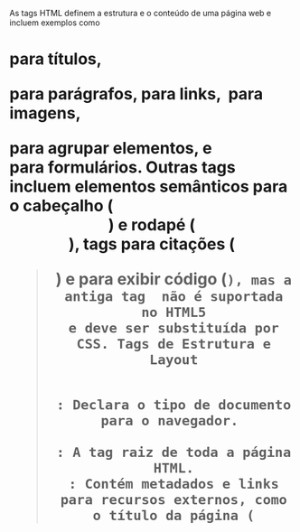 As tags HTML definem a estrutura e o conteúdo de uma página web e incluem exemplos como <h1> para títulos, <p> para parágrafos, <a> para links, <img> para imagens, <div> para agrupar elementos, e <form> para formulários. Outras tags incluem elementos semânticos para o cabeçalho (<header>) e rodapé (<footer>), tags para citações (<blockquote>) e para exibir código (<code>), mas a antiga tag <font> não é suportada no HTML5 e deve ser substituída por CSS. 
Tags de Estrutura e Layout
<!DOCTYPE html>: Declara o tipo de documento para o navegador. 
<html>: A tag raiz de toda a página HTML.
<head>: Contém metadados e links para recursos externos, como o título da página (<title>) e estilos CSS. 
<body>: Onde o conteúdo visível da página é inserido.
<div>: Um contêiner genérico para agrupar elementos e organizar o layout da página.
<header> e <footer>: Definem as seções de cabeçalho e rodapé da página, respetivamente. 
<main>: Define o conteúdo principal da página. 
Tags de Texto e Semântica
<h1> a <h6>: Definem cabeçalhos de diferentes níveis (do mais importante para o menos importante). 
<p>: Cria um parágrafo de texto. 
<strong>: Enfatiza o texto, aparecendo em negrito. 
<em>: Enfatiza o texto de forma suave, aparecendo geralmente em itálico. 
<blockquote>: Para citações longas de outra fonte. 
<cite>: Para citar o título de uma obra (livro, website, etc.). 
<code>: Para exibir um trecho de código de programação. 
<abbr>: Para indicar uma abreviatura ou acrônimo. 
Tags de Mídia e Links 
<a>: Cria um hyperlink para outra página ou recurso na web. O atributo href especifica o destino do link.
<img>: Insere uma imagem na página. O atributo src especifica o URL da imagem.
**`